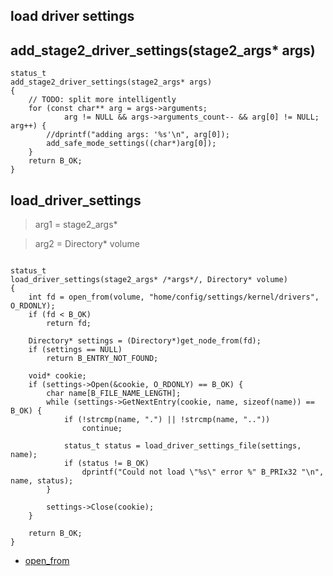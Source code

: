 ## load driver settings

## add_stage2_driver_settings(stage2_args* args)

```
status_t
add_stage2_driver_settings(stage2_args* args)
{
	// TODO: split more intelligently
	for (const char** arg = args->arguments;
			arg != NULL && args->arguments_count-- && arg[0] != NULL; arg++) {
		//dprintf("adding args: '%s'\n", arg[0]);
		add_safe_mode_settings((char*)arg[0]);
	}
	return B_OK;
}
```


## load_driver_settings

> arg1 = stage2_args*

> arg2 = Directory* volume

```

status_t
load_driver_settings(stage2_args* /*args*/, Directory* volume)
{
	int fd = open_from(volume, "home/config/settings/kernel/drivers", O_RDONLY);
	if (fd < B_OK)
		return fd;

	Directory* settings = (Directory*)get_node_from(fd);
	if (settings == NULL)
		return B_ENTRY_NOT_FOUND;

	void* cookie;
	if (settings->Open(&cookie, O_RDONLY) == B_OK) {
		char name[B_FILE_NAME_LENGTH];
		while (settings->GetNextEntry(cookie, name, sizeof(name)) == B_OK) {
			if (!strcmp(name, ".") || !strcmp(name, ".."))
				continue;

			status_t status = load_driver_settings_file(settings, name);
			if (status != B_OK)
				dprintf("Could not load \"%s\" error %" B_PRIx32 "\n", name, status);
		}

		settings->Close(cookie);
	}

	return B_OK;
}

```

* [open_from](/boot/loader/vfs.md#open_from)

